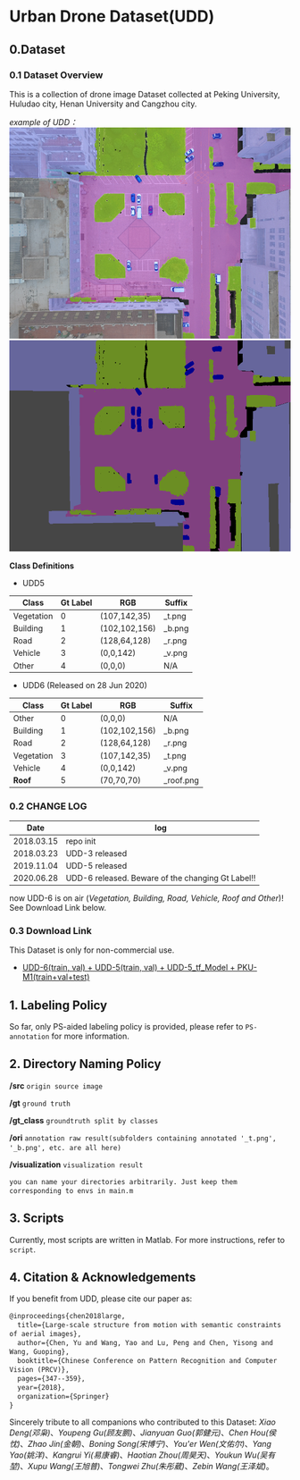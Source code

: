 # Urban Drone Dataset(UDD)

## 0.Dataset
### 0.1 Dataset Overview
This is a collection of drone image Dataset collected at Peking University, Huludao city, Henan University and Cangzhou city.

*example of UDD：*
![visual_color](img/DJI_0627_visual_color.png)
![visual_mask](img/DJI_0627_visual_mask.png)

**Class Definitions**

- UDD5

|   Class  |Gt Label|   RGB   |Suffix|
|----------|--------|---------|------|
|Vegetation|   0    |(107,142,35)|_t.png|
| Building |   1    |(102,102,156)|_b.png|
|  Road    |   2    |(128,64,128)|_r.png|
|  Vehicle |   3    |(0,0,142)|_v.png|
|  Other   |   4    |(0,0,0) | N/A |

- UDD6 (Released on 28 Jun 2020)

|   Class  |Gt Label|   RGB   |Suffix|
|----------|--------|---------|------|
|  Other   |   0    |(0,0,0) | N/A |
| Building |   1    |(102,102,156)|_b.png|
|  Road    |   2    |(128,64,128)|_r.png|
|Vegetation|   3    |(107,142,35)|_t.png|
|  Vehicle |   4    |(0,0,142)|_v.png|
| **Roof** |   5    |(70,70,70) |_roof.png|


### 0.2 CHANGE LOG

|   Date   |  log   |
|----------|--------|
|2018.03.15| repo init |
|2018.03.23| UDD-3 released |
|2019.11.04| UDD-5 released |
|2020.06.28| UDD-6 released. Beware of the changing Gt Label!! |

now UDD-6 is on air (*Vegetation, Building, Road, Vehicle, Roof and Other*)! See Download Link below.

### 0.3 Download Link

This Dataset is only for non-commercial use. 

- [UDD-6(train, val) + UDD-5(train, val) + UDD-5_tf_Model + PKU-M1(train+val+test)](https://drive.google.com/drive/folders/1x172jM6iF6SZjMB4jH8FVRgiuGcJDtIe?usp=sharing)

## 1. Labeling Policy

So far, only PS-aided labeling policy is provided, please refer to `PS-annotation` for more information.


## 2. Directory Naming Policy

**/src**  ```origin source image```

**/gt**  ```ground truth```

**/gt_class** ```groundtruth split by classes```

**/ori**  ```annotation raw result(subfolders containing annotated '_t.png', '_b.png', etc. are all here)```

**/visualization** ```visualization result```
```
you can name your directories arbitrarily. Just keep them corresponding to envs in main.m
```


## 3. Scripts
Currently, most scripts are written in Matlab. For more instructions, refer to `script`.


## 4. **Citation & Acknowledgements**

If you benefit from UDD, please cite our paper as:
```
@inproceedings{chen2018large,
  title={Large-scale structure from motion with semantic constraints of aerial images},
  author={Chen, Yu and Wang, Yao and Lu, Peng and Chen, Yisong and Wang, Guoping},
  booktitle={Chinese Conference on Pattern Recognition and Computer Vision (PRCV)},
  pages={347--359},
  year={2018},
  organization={Springer}
}
```
Sincerely tribute to all companions who contributed to this Dataset: *Xiao Deng(邓枭)*、*Youpeng Gu(顾友鹏)*、*Jianyuan Guo(郭健元)*、*Chen Hou(侯忱)*、*Zhao Jin(金朝)*、*Boning Song(宋博宁)*、*You'er Wen(文佑尔)*、*Yang Yao(姚洋)*、*Kangrui Yi(易康睿)*、*Haotian Zhou(周昊天)*、*Youkun Wu(吴有堃)*、*Xupu Wang(王旭普)*、*Tongwei Zhu(朱彤葳)*、*Zebin Wang(王泽斌)*。
